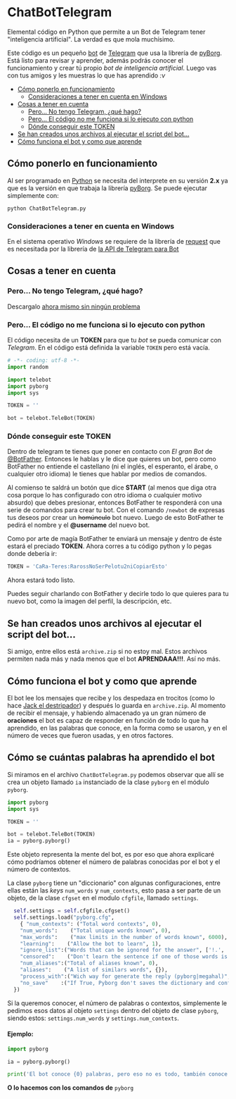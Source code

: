 # ChatBotTelegram
Elemental código en Python que permite a un Bot de Telegram tener "inteligencia artificial". La verdad es que mola muchísimo.

Este código es un pequeño [bot](https://es.wikipedia.org/wiki/Bot "bot") de [Telegram](https://es.wikipedia.org/wiki/Telegram_Messenger "Telegram Messenger") que usa la librería de [pyBorg](https://github.com/bdrewery/PyBorg). Está listo para revisar y aprender, además podrás conocer el funcionamiento y crear tú propio _bot de inteligencia artificial_. Luego vas con tus amigos y les muestras lo que has aprendido _:v_


- [Cómo ponerlo en funcionamiento](#c%C3%B3mo-ponerlo-en-funcionamiento)
  - [Consideraciones a tener en cuenta en Windows](#consideraciones-a-tener-en-cuenta-en-windows)
- [Cosas a tener en cuenta](#cosas-a-tener-en-cuenta)
  - [Pero... No tengo Telegram, ¿qué hago?](#pero-no-tengo-telegram-qu%C3%A9-hago)
  - [Pero... El código no me funciona si lo ejecuto con python](#pero-el-c%C3%B3digo-no-me-funciona-si-lo-ejecuto-con-python)
  - [Dónde conseguir este TOKEN](#d%C3%B3nde-conseguir-este-token)
- [Se han creados unos archivos al ejecutar el script del bot...](#se-han-creados-unos-archivos-al-ejecutar-el-script-del-bot)
- [Cómo funciona el bot y como que aprende](#c%C3%B3mo-funciona-el-bot-y-como-que-aprende)


## Cómo ponerlo en funcionamiento
Al ser programado en [Python](https://es.wikipedia.org/wiki/Python) se necesita del interprete en su versión __2.x__ ya que es la versión en que trabaja la librería [pyBorg](https://github.com/bdrewery/PyBorg). Se puede ejecutar simplemente con:

```
python ChatBotTelegram.py
```

### Consideraciones a tener en cuenta en Windows
En el sistema operativo _Windows_ se requiere de la librería de [request](https://pypi.python.org/pypi/requests/ "Librería necesaria por la API de Telegram") que es necesitada por la librería de [la API de Telegram para Bot](https://github.com/eternnoir/pyTelegramBotAPI#getting-started)

## Cosas a tener en cuenta

### Pero... No tengo Telegram, ¿qué hago?
Descargalo [ahora mismo sin ningún problema](https://telegram.org/apps)

### Pero... El código no me funciona si lo ejecuto con python
El código necesita de un __TOKEN__ para que tu _bot_ se pueda comunicar con _Telegram_. En el código está definida la variable `TOKEN` pero está vacía.
```python
# -*- coding: utf-8 -*-
import random

import telebot
import pyborg
import sys

TOKEN = ''

bot = telebot.TeleBot(TOKEN)
```

### Dónde conseguir este TOKEN
Dentro de telegram te tienes que poner en contacto con _El gran Bot_ de [@BotFather](http://telegram.me/BotFather). Entonces le hablas y le dice que quieres un bot, pero como BotFather no entiende el castellano (ni el inglés, el esperanto, el árabe, o cualquier otro idioma) le tienes que hablar por medios de comandos.

Al comienso te saldrá un botón que dice __START__ (al menos que diga otra cosa porque lo has configurado con otro idioma o cualquier motivo absurdo) que debes presionar, entonces BotFather te responderá con una serie de comandos para crear tu bot.
Con el comando `/newbot` de expresas tus deseos por crear un <s>homúnculo</s> bot nuevo. Luego de esto BotFather te pedirá el nombre y el __@username__ del nuevo bot.

Como por arte de magía BotFather te enviará un mensaje y dentro de éste estará el preciado __TOKEN__. Ahora corres a tu código python y lo pegas donde debería ir:

```python
TOKEN = 'CaRa-Teres:RarossNoSerPelotu2niCopiarEsto'
```

Ahora estará todo listo.

Puedes seguir charlando con BotFather y decirle todo lo que quieres para tu nuevo bot, como la imagen del perfil, la descripción, etc.

## Se han creados unos archivos al ejecutar el script del bot...
Si amigo, entre ellos está `archive.zip` si no estoy mal. Estos archivos permiten nada más y nada menos que el bot __APRENDAAA!!!__. Así no más.

## Cómo funciona el bot y como que aprende
El bot lee los mensajes que recibe y los despedaza en trocitos (como lo hace [Jack el destripador](https://es.wikipedia.org/wiki/Jack_el_Destripador)) y después lo guarda en `archive.zip`. Al momento de recibir el mensaje, y habiendo almacenado ya un gran número de __oraciones__ el bot es capaz de responder en función de todo lo que ha aprendido, en las palabras que conoce, en la forma como se usaron, y en el número de veces que fueron usadas, y en otros factores.

## Cómo se cuántas palabras ha aprendido el bot
Si miramos en el archivo `ChatBotTelegram.py` podemos observar que allí se crea un objeto llamado `ia` instanciado de la clase `pyborg` en el módulo `pyborg`.
```python
import pyborg
import sys

TOKEN = ''

bot = telebot.TeleBot(TOKEN)
ia = pyborg.pyborg()
```
Este objeto representa la mente del bot, es por eso que ahora explicaré cómo podríamos obtener el número de palabras conocidas por el bot y el número de contextos.

La clase `pyborg` tiene un "diccionario" con algunas configuraciones, entre ellas están las _keys_  `num_words` y `num_contexts`, esto pasa a ser parte de un objeto, de la clase `cfgset` en el modulo `cfgfile`, llamado `settings`. 
```python
  self.settings = self.cfgfile.cfgset()
  self.settings.load("pyborg.cfg",
    { "num_contexts": ("Total word contexts", 0),
    "num_words":    ("Total unique words known", 0),
    "max_words":    ("max limits in the number of words known", 6000),
    "learning":    ("Allow the bot to learn", 1),
    "ignore_list":("Words that can be ignored for the answer", ['!.', '?.', "'", ',', ';']),
    "censored":    ("Don't learn the sentence if one of those words is found", []),
    "num_aliases":("Total of aliases known", 0),
    "aliases":    ("A list of similars words", {}),
    "process_with":("Wich way for generate the reply (pyborg|megahal)", "pyborg"),
    "no_save"    :("If True, Pyborg don't saves the dictionary and configuration on disk", "False")
  })
```
Si la queremos conocer, el número de palabras o contextos, simplemente le pedimos esos datos al objeto `settings` dentro del objeto de clase `pyborg`, siendo estos: `settings.num_words` y `settings.num_contexts`.

#### Ejemplo:

```python
import pyborg

ia = pyborg.pyborg()

print('El bot conoce {0} palabras, pero eso no es todo, también conoce {1}'.format(ia.settings.num_words, ia.settings.num_contexts))

```

__O lo hacemos con los comandos de__ `pyborg`
